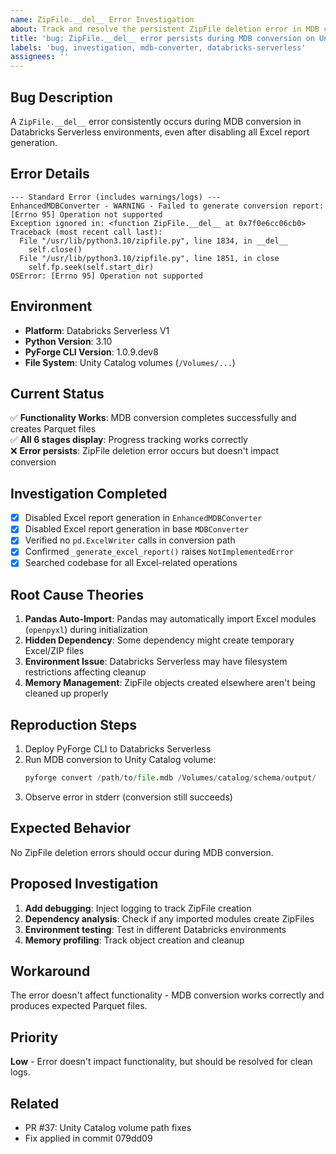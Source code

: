```yaml
---
name: ZipFile.__del__ Error Investigation
about: Track and resolve the persistent ZipFile deletion error in MDB conversion
title: 'bug: ZipFile.__del__ error persists during MDB conversion on Unity Catalog volumes'
labels: 'bug, investigation, mdb-converter, databricks-serverless'
assignees: ''
---
```


## Bug Description
A `ZipFile.__del__` error consistently occurs during MDB conversion in Databricks Serverless environments, even after disabling all Excel report generation.

## Error Details
```
--- Standard Error (includes warnings/logs) ---
EnhancedMDBConverter - WARNING - Failed to generate conversion report: [Errno 95] Operation not supported
Exception ignored in: <function ZipFile.__del__ at 0x7f0e6cc06cb0>
Traceback (most recent call last):
  File "/usr/lib/python3.10/zipfile.py", line 1834, in __del__
    self.close()
  File "/usr/lib/python3.10/zipfile.py", line 1851, in close
    self.fp.seek(self.start_dir)
OSError: [Errno 95] Operation not supported
```

## Environment
- **Platform**: Databricks Serverless V1
- **Python Version**: 3.10
- **PyForge CLI Version**: 1.0.9.dev8
- **File System**: Unity Catalog volumes (`/Volumes/...`)

## Current Status
✅ **Functionality Works**: MDB conversion completes successfully and creates Parquet files  
✅ **All 6 stages display**: Progress tracking works correctly  
❌ **Error persists**: ZipFile deletion error occurs but doesn't impact conversion  

## Investigation Completed
- [x] Disabled Excel report generation in `EnhancedMDBConverter`
- [x] Disabled Excel report generation in base `MDBConverter`
- [x] Verified no `pd.ExcelWriter` calls in conversion path
- [x] Confirmed `_generate_excel_report()` raises `NotImplementedError`
- [x] Searched codebase for all Excel-related operations

## Root Cause Theories
1. **Pandas Auto-Import**: Pandas may automatically import Excel modules (`openpyxl`) during initialization
2. **Hidden Dependency**: Some dependency might create temporary Excel/ZIP files
3. **Environment Issue**: Databricks Serverless may have filesystem restrictions affecting cleanup
4. **Memory Management**: ZipFile objects created elsewhere aren't being cleaned up properly

## Reproduction Steps
1. Deploy PyForge CLI to Databricks Serverless
2. Run MDB conversion to Unity Catalog volume:
   ```python
   pyforge convert /path/to/file.mdb /Volumes/catalog/schema/output/
   ```
3. Observe error in stderr (conversion still succeeds)

## Expected Behavior
No ZipFile deletion errors should occur during MDB conversion.

## Proposed Investigation
1. **Add debugging**: Inject logging to track ZipFile creation
2. **Dependency analysis**: Check if any imported modules create ZipFiles
3. **Environment testing**: Test in different Databricks environments
4. **Memory profiling**: Track object creation and cleanup

## Workaround
The error doesn't affect functionality - MDB conversion works correctly and produces expected Parquet files.

## Priority
**Low** - Error doesn't impact functionality, but should be resolved for clean logs.

## Related
- PR #37: Unity Catalog volume path fixes
- Fix applied in commit 079dd09
